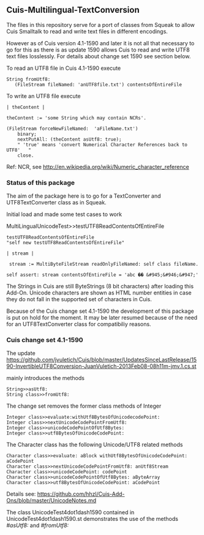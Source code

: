 Cuis-Multilingual-TextConversion
----------------------------------------


The files in this repository serve for a port of classes from Squeak to allow Cuis Smalltalk 
to read and write text files in different encodings.

However as of Cuis version 4.1-1590 and later it is not all that necessary to go for this 
as there is as update 1590 allows Cuis to read and write UTF8 text files losslessly. For details about change set 1590 
see section below.


To read an UTF8 file in Cuis 4.1-1590 execute

    String fromUtf8:
       (FileStream fileNamed: 'anUTF8file.txt') contentsOfEntireFile


To write an UTF8 file execute

    | theContent |
    
    theContent := 'some String which may contain NCRs'.
    
    (FileStream forceNewFileNamed:  'aFileName.txt')
        binary;
        nextPutAll: (theContent asUtf8: true);   
        " 'true' means 'convert Numerical Character References back to UTF8'   "
        close.

Ref: NCR, see http://en.wikipedia.org/wiki/Numeric_character_reference

	

### Status of this package

The aim of the package here is to go for a TextConverter and UTF8TextConverter class as in Squeak.	

Initial load and made some test cases to work


MultiLingualUnicodeTest>>testUTF8ReadContentsOfEntireFile


    testUTF8ReadContentsOfEntireFile
    "self new testUTF8ReadContentsOfEntireFile"
	
    | stream |

     stream := MultiByteFileStream readOnlyFileNamed: self class fileName.

    self assert: stream contentsOfEntireFile = 'abc �� &#945;&#946;&#947;'


The Strings in Cuis are still ByteStrings (8 bit characters) after loading this Add-On. 
Unicode characters are shown as HTML number entities in case 
they do not fall in the supported set of characters in Cuis.

Because of the Cuis change set 4.1-1590 the development of this package is put on hold for the moment. 
It may be later resumed because of the need for an UTF8TextConverter class for compatibiliy reasons.


### Cuis change set 4.1-1590

The update
https://github.com/jvuletich/Cuis/blob/master/UpdatesSinceLastRelease/1590-InvertibleUTF8Conversion-JuanVuletich-2013Feb08-08h11m-jmv.1.cs.st

mainly introduces the methods

    String>>asUtf8: 
	String class>>fromUtf8:
	
The change set removes the former class methods of Integer

    Integer class>>evaluate:withUtf8BytesOfUnicodecodePoint:
    Integer class>>nextUnicodeCodePointFromUtf8:
    Integer class>>unicodeCodePointOfUtf8Bytes:
    Integer class>>utf8BytesOfUnicodeCodePoint:

The Character class has the following Unicode/UTF8 related methods

    Character class>>evaluate: aBlock withUtf8BytesOfUnicodeCodePoint: aCodePoint
    Character class>>nextUnicodeCodePointFromUtf8: anUtf8Stream
    Character class>>unicodeCodePoint: codePoint
    Character class>>unicodeCodePointOfUtf8Bytes: aByteArray
    Character class>>utf8BytesOfUnicodeCodePoint: aCodePoint
	
Details see: 
    https://github.com/hhzl/Cuis-Add-Ons/blob/master/UnicodeNotes.md	

The class UnicodeTest4dot1dash1590 contained in 
    UnicodeTest4dot1dash1590.st
demonstrates the use of the methods _#asUtf8:_ and _#fromUtf8:_

